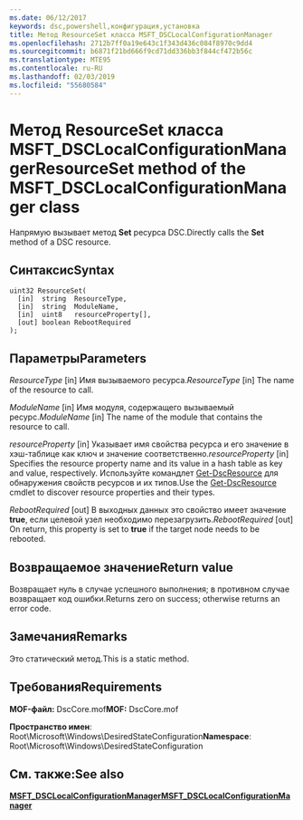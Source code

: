 ```yaml
---
ms.date: 06/12/2017
keywords: dsc,powershell,конфигурация,установка
title: Метод ResourceSet класса MSFT_DSCLocalConfigurationManager
ms.openlocfilehash: 2712b7ff0a19e643c1f343d436c084f8970c9dd4
ms.sourcegitcommit: b6871f21bd666f9cd71dd336bb3f844cf472b56c
ms.translationtype: MTE95
ms.contentlocale: ru-RU
ms.lasthandoff: 02/03/2019
ms.locfileid: "55680584"
---
```

# <a name="resourceset-method-of-the-msftdsclocalconfigurationmanager-class"></a><span data-ttu-id="ae051-103">Метод ResourceSet класса MSFT_DSCLocalConfigurationManager</span><span class="sxs-lookup"><span data-stu-id="ae051-103">ResourceSet method of the MSFT_DSCLocalConfigurationManager class</span></span>

<span data-ttu-id="ae051-104">Напрямую вызывает метод **Set** ресурса DSC.</span><span class="sxs-lookup"><span data-stu-id="ae051-104">Directly calls the **Set** method of a DSC resource.</span></span>

## <a name="syntax"></a><span data-ttu-id="ae051-105">Синтаксис</span><span class="sxs-lookup"><span data-stu-id="ae051-105">Syntax</span></span>

```mof
uint32 ResourceSet(
  [in]  string  ResourceType,
  [in]  string  ModuleName,
  [in]  uint8   resourceProperty[],
  [out] boolean RebootRequired
);
```

## <a name="parameters"></a><span data-ttu-id="ae051-106">Параметры</span><span class="sxs-lookup"><span data-stu-id="ae051-106">Parameters</span></span>

<span data-ttu-id="ae051-107">*ResourceType* \[in\] Имя вызываемого ресурса.</span><span class="sxs-lookup"><span data-stu-id="ae051-107">*ResourceType* \[in\] The name of the resource to call.</span></span>

<span data-ttu-id="ae051-108">*ModuleName* \[in\] Имя модуля, содержащего вызываемый ресурс.</span><span class="sxs-lookup"><span data-stu-id="ae051-108">*ModuleName* \[in\] The name of the module that contains the resource to call.</span></span>

<span data-ttu-id="ae051-109">*resourceProperty* \[in\] Указывает имя свойства ресурса и его значение в хэш-таблице как ключ и значение соответственно.</span><span class="sxs-lookup"><span data-stu-id="ae051-109">*resourceProperty* \[in\] Specifies the resource property name and its value in a hash table as key and value, respectively.</span></span> <span data-ttu-id="ae051-110">Используйте командлет [Get-DscResource](/powershell/module/PSDesiredStateConfiguration/Get-DscResource) для обнаружения свойств ресурсов и их типов.</span><span class="sxs-lookup"><span data-stu-id="ae051-110">Use the [Get-DscResource](/powershell/module/PSDesiredStateConfiguration/Get-DscResource) cmdlet to discover resource properties and their types.</span></span>

<span data-ttu-id="ae051-111">*RebootRequired* \[out\] В выходных данных это свойство имеет значение **true**, если целевой узел необходимо перезагрузить.</span><span class="sxs-lookup"><span data-stu-id="ae051-111">*RebootRequired* \[out\] On return, this property is set to **true** if the target node needs to be rebooted.</span></span>

## <a name="return-value"></a><span data-ttu-id="ae051-112">Возвращаемое значение</span><span class="sxs-lookup"><span data-stu-id="ae051-112">Return value</span></span>

<span data-ttu-id="ae051-113">Возвращает нуль в случае успешного выполнения; в противном случае возвращает код ошибки.</span><span class="sxs-lookup"><span data-stu-id="ae051-113">Returns zero on success; otherwise returns an error code.</span></span>

## <a name="remarks"></a><span data-ttu-id="ae051-114">Замечания</span><span class="sxs-lookup"><span data-stu-id="ae051-114">Remarks</span></span>

<span data-ttu-id="ae051-115">Это статический метод.</span><span class="sxs-lookup"><span data-stu-id="ae051-115">This is a static method.</span></span>

## <a name="requirements"></a><span data-ttu-id="ae051-116">Требования</span><span class="sxs-lookup"><span data-stu-id="ae051-116">Requirements</span></span>

<span data-ttu-id="ae051-117">**MOF-файл:** DscCore.mof</span><span class="sxs-lookup"><span data-stu-id="ae051-117">**MOF:** DscCore.mof</span></span>

<span data-ttu-id="ae051-118">**Пространство имен**: Root\Microsoft\Windows\DesiredStateConfiguration</span><span class="sxs-lookup"><span data-stu-id="ae051-118">**Namespace**: Root\Microsoft\Windows\DesiredStateConfiguration</span></span>

## <a name="see-also"></a><span data-ttu-id="ae051-119">См. также:</span><span class="sxs-lookup"><span data-stu-id="ae051-119">See also</span></span>

[<span data-ttu-id="ae051-120">**MSFT_DSCLocalConfigurationManager**</span><span class="sxs-lookup"><span data-stu-id="ae051-120">**MSFT_DSCLocalConfigurationManager**</span></span>](msft-dsclocalconfigurationmanager.md)